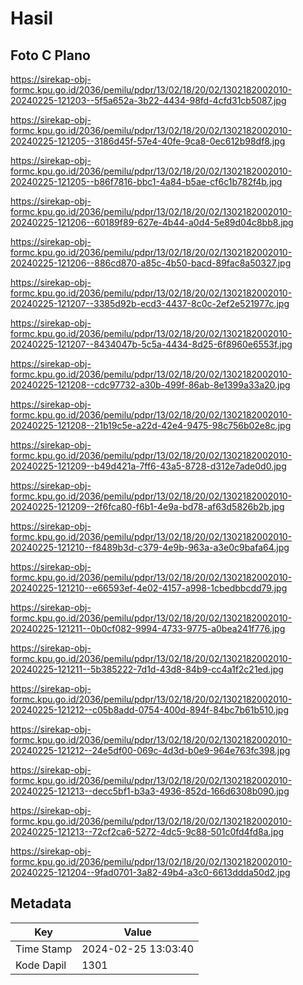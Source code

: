 # Hasil

## Foto C Plano

https://sirekap-obj-formc.kpu.go.id/2036/pemilu/pdpr/13/02/18/20/02/1302182002010-20240225-121203--5f5a652a-3b22-4434-98fd-4cfd31cb5087.jpg

https://sirekap-obj-formc.kpu.go.id/2036/pemilu/pdpr/13/02/18/20/02/1302182002010-20240225-121205--3186d45f-57e4-40fe-9ca8-0ec612b98df8.jpg

https://sirekap-obj-formc.kpu.go.id/2036/pemilu/pdpr/13/02/18/20/02/1302182002010-20240225-121205--b86f7816-bbc1-4a84-b5ae-cf6c1b782f4b.jpg

https://sirekap-obj-formc.kpu.go.id/2036/pemilu/pdpr/13/02/18/20/02/1302182002010-20240225-121206--60189f89-627e-4b44-a0d4-5e89d04c8bb8.jpg

https://sirekap-obj-formc.kpu.go.id/2036/pemilu/pdpr/13/02/18/20/02/1302182002010-20240225-121206--886cd870-a85c-4b50-bacd-89fac8a50327.jpg

https://sirekap-obj-formc.kpu.go.id/2036/pemilu/pdpr/13/02/18/20/02/1302182002010-20240225-121207--3385d92b-ecd3-4437-8c0c-2ef2e521977c.jpg

https://sirekap-obj-formc.kpu.go.id/2036/pemilu/pdpr/13/02/18/20/02/1302182002010-20240225-121207--8434047b-5c5a-4434-8d25-6f8960e6553f.jpg

https://sirekap-obj-formc.kpu.go.id/2036/pemilu/pdpr/13/02/18/20/02/1302182002010-20240225-121208--cdc97732-a30b-499f-86ab-8e1399a33a20.jpg

https://sirekap-obj-formc.kpu.go.id/2036/pemilu/pdpr/13/02/18/20/02/1302182002010-20240225-121208--21b19c5e-a22d-42e4-9475-98c756b02e8c.jpg

https://sirekap-obj-formc.kpu.go.id/2036/pemilu/pdpr/13/02/18/20/02/1302182002010-20240225-121209--b49d421a-7ff6-43a5-8728-d312e7ade0d0.jpg

https://sirekap-obj-formc.kpu.go.id/2036/pemilu/pdpr/13/02/18/20/02/1302182002010-20240225-121209--2f6fca80-f6b1-4e9a-bd78-af63d5826b2b.jpg

https://sirekap-obj-formc.kpu.go.id/2036/pemilu/pdpr/13/02/18/20/02/1302182002010-20240225-121210--f8489b3d-c379-4e9b-963a-a3e0c9bafa64.jpg

https://sirekap-obj-formc.kpu.go.id/2036/pemilu/pdpr/13/02/18/20/02/1302182002010-20240225-121210--e66593ef-4e02-4157-a998-1cbedbbcdd79.jpg

https://sirekap-obj-formc.kpu.go.id/2036/pemilu/pdpr/13/02/18/20/02/1302182002010-20240225-121211--0b0cf082-9994-4733-9775-a0bea241f776.jpg

https://sirekap-obj-formc.kpu.go.id/2036/pemilu/pdpr/13/02/18/20/02/1302182002010-20240225-121211--5b385222-7d1d-43d8-84b9-cc4a1f2c21ed.jpg

https://sirekap-obj-formc.kpu.go.id/2036/pemilu/pdpr/13/02/18/20/02/1302182002010-20240225-121212--c05b8add-0754-400d-894f-84bc7b61b510.jpg

https://sirekap-obj-formc.kpu.go.id/2036/pemilu/pdpr/13/02/18/20/02/1302182002010-20240225-121212--24e5df00-069c-4d3d-b0e9-964e763fc398.jpg

https://sirekap-obj-formc.kpu.go.id/2036/pemilu/pdpr/13/02/18/20/02/1302182002010-20240225-121213--decc5bf1-b3a3-4936-852d-166d6308b090.jpg

https://sirekap-obj-formc.kpu.go.id/2036/pemilu/pdpr/13/02/18/20/02/1302182002010-20240225-121213--72cf2ca6-5272-4dc5-9c88-501c0fd4fd8a.jpg

https://sirekap-obj-formc.kpu.go.id/2036/pemilu/pdpr/13/02/18/20/02/1302182002010-20240225-121204--9fad0701-3a82-49b4-a3c0-6613ddda50d2.jpg


## Metadata

| Key        | Value               |
| ---------- | ------------------- |
| Time Stamp | 2024-02-25 13:03:40 |
| Kode Dapil | 1301                |



